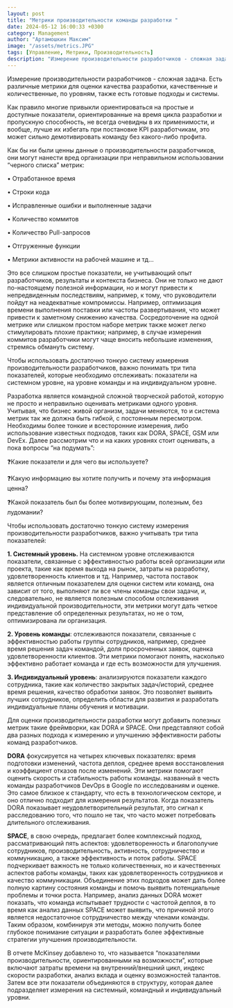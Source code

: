 ```yaml
---
layout: post
title: "​​​Метрики производительности команды разработки "
date: 2024-05-12 16:00:33 +0300
category: Management
author: "Артамошкин Максим"
image: "/assets/metrics.JPG"
tags: [Управление, Метрики, Производительность]
description: "Измерение производительности разработчиков - сложная задача. Есть различные метрики для оценки качества разработки, качественные и количественные, по уровням, также есть готовые подходы и системы."
---
```


Измерение производительности разработчиков - сложная задача. Есть различные метрики для оценки качества разработки, качественные и количественные, по уровням, также есть готовые подходы и системы.
<!-- more -->
Как правило многие привыкли ориентироваться на простые и доступные показатели, ориентированные на время цикла разработки и пропускную способность, не всегда очевидны в их применимости, и вообще, лучше их избегать при постановке KPI разработчикам, это может сильно демотивировать команду без какого-либо профита.

Как бы ни были ценны данные о производительности разработчиков, они могут нанести вред организации при неправильном использовании “черного списка” метрик:

• Отработанное время

• Строки кода

• Исправленные ошибки и выполненные задачи

• Количество коммитов

• Количество Pull-запросов

• Отгруженные функции

• Метрики активности на рабочей машине и тд…


Это все слишком простые показатели, не учитывающий опыт разработчиков, результаты и контекста бизнеса. Они не только не дают по-настоящему полезной информации, но и могут привести к непредвиденным последствиям, например, к тому, что руководители пойдут на неадекватные компромиссы. Например, оптимизация времени выполнения поставки или частоты развертывания, что может привести к заметному снижению качества. Сосредоточение на одной метрике или слишком простом наборе метрик также может легко стимулировать плохие практики; например, в случае измерения коммитов разработчики могут чаще вносить небольшие изменения, стремясь обмануть систему.

Чтобы использовать достаточно тонкую систему измерения производительности разработчиков, важно понимать три типа показателей, которые необходимо отслеживать: показатели на системном уровне, на уровне команды и на индивидуальном уровне.

Разработка является командной сложной творческой работой, которую не просто и неправильно оценивать метриками одного уровня. Учитывая, что бизнес живой организм, задачи меняются, то и система метрик так же должна быть гибкой, с постоянным пересмотром. Необходимы более тонкие и всесторонние измерения, либо использование известных подходов, таких как DORA, SPACE, GSM или DevEx. Далее рассмотрим что и на каких уровнях стоит оценивать, а пока вопросы “на подумать”:

❓Какие показатели и для чего вы используете? 

❓Какую информацию вы хотите получить и почему эта информация ценна? 

❓Какой показатель был бы более мотивирующим, полезным, без лудомании?

Чтобы использовать достаточно тонкую систему измерения производительности разработчиков, важно учитывать три типа показателей:

**1. Системный уровень.** На системном уровне отслеживаются показатели, связанные с эффективностью работы всей организации или проекта, такие как время выхода на рынок, затраты на разработку, удовлетворенность клиентов и тд. Например, частота поставок является отличным показателем для оценки систем или команд, она зависит от того, выполняют ли все члены команды свои задачи, и, следовательно, не является полезным способом отслеживания индивидуальной производительности, эти метрики могут дать четкое представление об определенных результатах, но не о том, оптимизирована ли организация.

**2. Уровень команды**: отслеживаются показатели, связанные с эффективностью работы группы сотрудников, например, среднее время решения задач командой, доля просроченных заявок, оценка удовлетворенности клиентов. Эти метрики помогают понять, насколько эффективно работает команда и где есть возможности для улучшения.

**3. Индивидуальный уровень**: анализируются показатели каждого сотрудника, такие как количество закрытых задач/историй, среднее время решения, качество обработки заявок. Это позволяет выявить лучших сотрудников, определить области для развития и разработать индивидуальные планы обучения и мотивации.

Для оценки производительности разработки могут добавить полезных метрик такие фреймворки, как DORA и SPACE. Они представляют собой два разных подхода к измерению и улучшению эффективности работы команд разработчиков.

**DORA** фокусируется на четырех ключевых показателях: время подготовки изменений, частота деплоя, среднее время восстановления и коэффициент отказов после изменений. Эти метрики помогают оценить скорость и стабильность работы команды. названный в честь команды разработчиков DevOps в Google по исследованиям и оценке. Это самое близкое к стандарту, что есть в технологическом секторе, и оно отлично подходит для измерения результатов. Когда показатель DORA показывает неудовлетворительный результат, это сигнал к расследованию того, что пошло не так, что часто может потребовать длительного отслеживания.

**SPACE**, в свою очередь, предлагает более комплексный подход, рассматривающий пять аспектов: удовлетворенность и благополучие сотрудников, производительность, активность, сотрудничество и коммуникацию, а также эффективность и поток работы. SPACE подчеркивает важность не только количественных, но и качественных аспектов работы команды, таких как удовлетворенность сотрудников и качество коммуникации. Объединение этих подходов может дать более полную картину состояния команды и помочь выявить потенциальные проблемы и точки роста. Например, анализ данных DORA может показать, что команда испытывает трудности с частотой деплоя, в то время как анализ данных SPACE может выявить, что причиной этого является недостаточное сотрудничество между членами команды. Таким образом, комбинируя эти методы, можно получить более глубокое понимание ситуации и разработать более эффективные стратегии улучшения производительности.

В отчете McKinsey добавлено то, что называется “показателями производительности, ориентированными на возможности”, которые включают затраты времени на внутренний/внешний цикл, индекс скорости разработки, анализ вклада и оценку возможностей талантов. Затем все эти показатели объединяются в структуру, которая далее подразделяет измерения на системный, командный и индивидуальный уровни.
